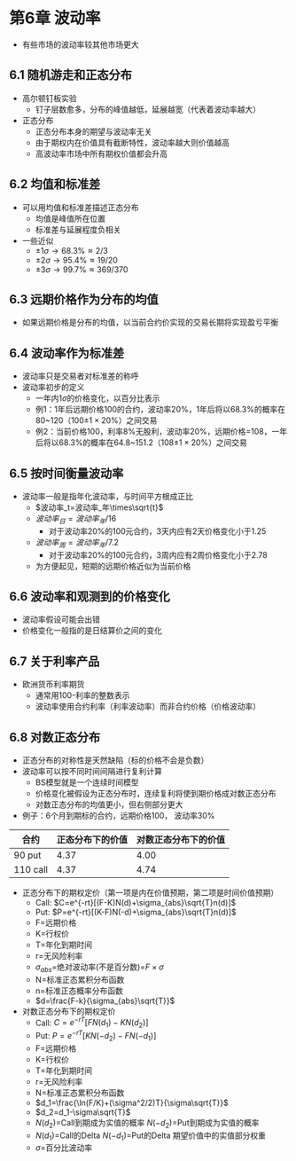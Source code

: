 # 第6章 波动率

* 有些市场的波动率较其他市场更大

## 6.1 随机游走和正态分布

* 高尔顿钉板实验
  * 钉子层数愈多，分布的峰值越低，延展越宽（代表着波动率越大）
* 正态分布
  * 正态分布本身的期望与波动率无关
  * 由于期权内在价值具有截断特性，波动率越大则价值越高
  * 高波动率市场中所有期权价值都会升高

## 6.2 均值和标准差

* 可以用均值和标准差描述正态分布
  * 均值是峰值所在位置
  * 标准差与延展程度负相关
* 一些近似
  * $\pm 1\sigma\rightarrow68.3\%\approx2/3$
  * $\pm 2\sigma\rightarrow95.4\%\approx19/20$
  * $\pm 3\sigma\rightarrow99.7\%\approx369/370$

## 6.3 远期价格作为分布的均值

* 如果远期价格是分布的均值，以当前合约价实现的交易长期将实现盈亏平衡

## 6.4 波动率作为标准差

* 波动率只是交易者对标准差的称呼
* 波动率初步的定义
  * 一年内$1\sigma$的价格变化，以百分比表示
  * 例1：1年后远期价格100的合约，波动率20%，1年后将以68.3%的概率在80~120（100$\pm1\times20\%$）之间交易
  * 例2：当前价格100，利率8%无股利，波动率20%，远期价格=108，一年后将以68.3%的概率在64.8~151.2（108$\pm1\times20\%$）之间交易

## 6.5 按时间衡量波动率

* 波动率一般是指年化波动率，与时间平方根成正比
  * $波动率_t=波动率_年\times\sqrt{t}$
  * $波动率_日=波动率_年/16$
    * 对于波动率20%的100元合约，3天内应有2天价格变化小于1.25
  * $波动率_周=波动率_年/7.2$
    * 对于波动率20%的100元合约，3周内应有2周价格变化小于2.78
  * 为方便起见，短期的远期价格近似为当前价格

## 6.6 波动率和观测到的价格变化

* 波动率假设可能会出错
* 价格变化一般指的是日结算价之间的变化

## 6.7 关于利率产品

* 欧洲货币利率期货
  * 通常用100-利率的整数表示
  * 波动率使用合约利率（利率波动率）而非合约价格（价格波动率）

## 6.8 对数正态分布

* 正态分布的对称性是天然缺陷（标的价格不会是负数）
* 波动率可以按不同时间间隔进行复利计算
  * BS模型就是一个连续时间模型
  * 价格变化被假设为正态分布时，连续复利将使到期价格成对数正态分布
  * 对数正态分布的均值更小，但右侧部分更大
* 例子：6个月到期标的合约，远期价格100， 波动率30%

|合约|正态分布下的价值|对数正态分布下的价值|
|-|-|-|
|90 put|4.37|4.00|
|110 call|4.37|4.74|

* 正态分布下的期权定价（第一项是内在价值预期，第二项是时间价值预期）
  * Call: $C=e^{-rt}[(F-K)N(d)+\sigma_{abs}\sqrt{T}n(d)]$
  * Put: $P=e^{-rt}[(K-F)N(-d)+\sigma_{abs}\sqrt{T}n(d)]$
  * F=远期价格
  * K=行权价
  * T=年化到期时间
  * r=无风险利率
  * $\sigma_{abs}$=绝对波动率(不是百分数)=$F\times\sigma$
  * N=标准正态累积分布函数
  * n=标准正态概率分布函数
  * $d=\frac{F-k}{\sigma_{abs}\sqrt{T}}$
* 对数正态分布下的期权定价
  * Call: $C=e^{-rT}[FN(d_1)-KN(d_2)]$
  * Put: $P=e^{-rT}[KN(-d_2)-FN(-d_1)]$
  * F=远期价格
  * K=行权价
  * T=年化到期时间
  * r=无风险利率
  * N=标准正态累积分布函数
  * $d_1=\frac{\ln(F/K)+(\sigma^2/2)T}{\sigma\sqrt{T}}$
  * $d_2=d_1-\sigma\sqrt{T}$
  * $N(d_2)$=Call到期成为实值的概率 $N(-d_2)$=Put到期成为实值的概率
  * $N(d_1)$=Call的Delta $N(-d_1)$=Put的Delta 期望价值中的实值部分权重
  * $\sigma$=百分比波动率
